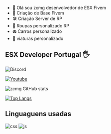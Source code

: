 - 👋 Olá sou zcmg desenvolvedor de ESX Fivem
- 👑 Criação de Base Fivem 
- 🛠 Criação Server de RP 
- 👕 Roupas personalizado RP
- 🚘 Carros personalizado
- 🚓 viaturas personalizado

## ESX Developer Portugal 🖐️


<div style="display: inline_block">
<img alt="Discord" src="https://img.shields.io/discord/859390913221361675?label=Discord&style=for-the-badge">
  
[![Youtube](https://img.shields.io/badge/YouTube-FF0000?style=for-the-badge&logo=youtube&logoColor=white)](https://www.youtube.com/channel/UCrrjbyHC6KZqtO-M5C1PhSQ)
</div>


![zcmg GitHub stats](https://github-readme-stats.vercel.app/api?username=zcmg&show_icons=true&theme=dracula&count_private=true)

[![Top Langs](https://github-readme-stats.vercel.app/api/top-langs/?username=zcmg&layout=compact)](https://github.com/anuraghazra/github-readme-stats)

## Linguaguens usadas

<div style="display: inline_block">
  <img align="center" alt="css" src="https://img.shields.io/badge/Lua-2C2D72?style=for-the-badge&logo=lua&logoColor=white" />
  <img align="center" alt="js" src="https://img.shields.io/badge/HTML-239120?style=for-the-badge&logo=html5&logoColor=white" />
</div><br/>



